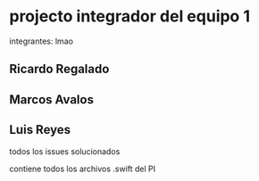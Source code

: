 # projecto integrador del equipo 1
integrantes:
lmao
## Ricardo Regalado
## Marcos Avalos
## Luis Reyes
todos los issues solucionados

contiene todos los archivos .swift del PI
